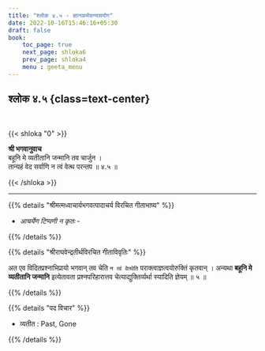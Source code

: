 ```yaml
---
title: "श्लोक ४.५ - ज्ञानकर्मसन्यसयोग"
date: 2022-10-16T15:46:16+05:30
draft: false
book:
    toc_page: true
    next_page: shloka6
    prev_page: shloka4
    menu : geeta_menu
---
```




## श्लोक ४.५ {class=text-center}

<br/>

{{< shloka  "0"  >}}

**श्री भगवानुवाच**  
बहूनि मे व्यतीतानि जन्मानि तव चार्जुन ।  
तान्यहं वेद सर्वाणि न त्वं वेत्थ परन्तप  ॥ ४.५ ॥

{{< /shloka >}}

---


{{% details "श्रीमत्मध्वाचार्यभगवत्पादाचर्य विरचित  गीताभाष्य" %}}

 - *आचर्येण टिप्पणी न कृतः* - 

{{% /details %}}



{{% details "श्रीराघवेन्द्रतीर्थविरचित गीताविवृतिः" %}}

अत एव विदितप्रश्नाभिप्रायो भगवान्‌ तव  चेति `न त्वं वेत्थेति` 
पराक्त्वाज्ञत्वयोरुक्तिं कृतवान्‌ । अन्यथा 
**बहूनि मे व्यतीतानि जन्मानि**
इत्येतावता  प्रश्नपरिहारात्तव चेत्याद्युक्तिर्व्यर्था स्यादिति 
ज्ञेयम्  ॥‌ ५ ॥

{{% /details %}}



{{% details "पद विचार" %}}

-  व्यतीत : Past, Gone

{{% /details %}}
